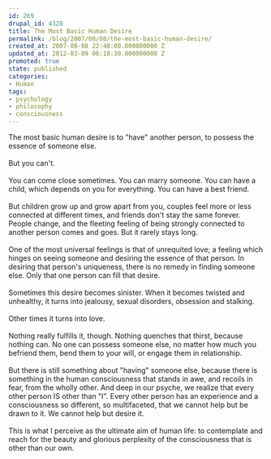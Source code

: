 ```yaml
---
id: 269
drupal_id: 4328
title: The Most Basic Human Desire
permalink: /blog/2007/08/08/the-most-basic-human-desire/
created_at: 2007-08-08 22:48:00.000000000 Z
updated_at: 2012-03-09 06:18:30.000000000 Z
promoted: true
state: published
categories:
- Human
tags:
- psychology
- philosophy
- consciousness
---
```

The most basic human desire is to "have" another person, to possess the essence of someone else.<br /><br />But you can't.<br /><br />You can come close sometimes. You can marry someone. You can have a child, which depends on you for everything. You can have a best friend.<br /><br />But children grow up and grow apart from you, couples feel more or less connected at different times, and friends don't stay the same forever. People change, and the fleeting feeling of being strongly connected to another person comes and goes. But it rarely stays long.<br /><br />One of the most universal feelings is that of unrequited love; a feeling which hinges on seeing someone and desiring the essence of that person. In desiring that person's uniqueness, there is no remedy in finding someone else. Only that one person can fill that desire.<br /><br />Sometimes this desire becomes sinister. When it becomes twisted and unhealthy, it turns into jealousy, sexual disorders, obsession and stalking.<br /><br />Other times it turns into love.<br /><br />Nothing really fulfills it, though. Nothing quenches that thirst, because nothing can. No one can possess someone else, no matter how much you befriend them, bend them to your will, or engage them in relationship.<br /><br />But there is still something about "having" someone else, because there is something in the human consciousness that stands in awe, and recoils in fear, from the wholly other. And deep in our psyche, we realize that every other person IS other than "I". Every other person has an experience and a consciousness so different, so multifaceted, that we cannot help but be drawn to it. We cannot help but desire it.<br /><br />This is what I perceive as the ultimate aim of human life: to contemplate and reach for the beauty and glorious perplexity of the consciousness that is other than our own.
